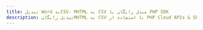 ---title: تبدیل Word بهCSV، MHTML به CSV مبدل رایگان یا PHP SDKdescription: تبدیل رایگانMHTML به CSV با استفاده از PHP Cloud APIs & SDK. همچنین اسناد Microsoft Word و OpenOffice را در Cloud ایجاد، ویرایش و رندر کنید.---